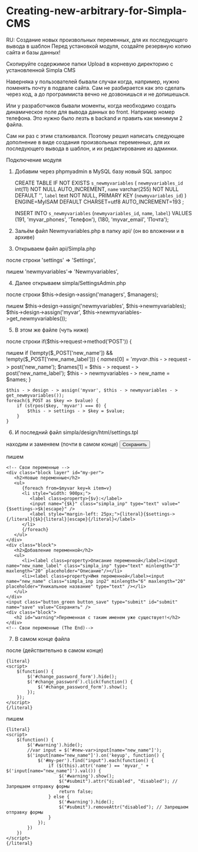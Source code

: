# Creating-new-arbitrary-for-Simpla-CMS
RU: Создание новых произвольных переменных, для их последующего вывода в шаблон
Перед установкой модуля, создайте резервную копию сайта и базы данных!

Скопируйте содержимое папки Upload в корневую директорию с установленной Simpla CMS

Наверняка у пользователей бывали случаи когда, например, нужно поменять почту в подвале сайта. Сам не разбирается как это сделать через код, а до программиста вечно не дозвонишься и не допишешься.

Или у разработчиков бывали моменты, когда необходимо создать динамическое поле для вывода данных во front. Например номер телефона. Это нужно было лезть в backand и править как минимум 2 файла.

Сам ни раз с этим сталкивался. Поэтому решил написать следующее дополнение в виде создания произвольных переменных, для их последующего вывода в шаблон, и их редактирование из админки.

Подключение модуля
1. Добавим через phpmyadmin в MySQL базу новый SQL запрос

	CREATE TABLE IF NOT EXISTS `s_newmyvariables` (
	`newmyvariables_id` int(11) NOT NULL AUTO_INCREMENT,
	`name` varchar(255) NOT NULL DEFAULT '',
	`label` text NOT NULL,
	PRIMARY KEY (`newmyvariables_id`)
	) ENGINE=MyISAM DEFAULT CHARSET=utf8 AUTO_INCREMENT=193 ;


	INSERT INTO `s_newmyvariables` (`newmyvariables_id`, `name`, `label`) VALUES
	(191, 'myvar_phones', 'Телефон'),
	(180, 'myvar_email', 'Почта');
	
2. Зальём файл Newmyvariables.php в папку api/ (он во вложении и в архиве)

3. Открываем файл api/Simpla.php

после строки
	'settings' => 'Settings',
	
пишем
	'newmyvariables'=> 'Newmyvariables', 
	
4. Далее открываем simpla/SettingsAdmin.php

после строки
	$this->design->assign('managers', $managers);
	
пишем
	$this->design->assign('newmyvariables', $this->newmyvariables);
	$this->design->assign('myvar', $this->newmyvariables->get_newmyvariables());
	
5. В этом же файле (чуть ниже)

после строки
	if($this->request->method('POST'))
	{
	
пишем
	if (!empty($_POST['new_name']) && !empty($_POST['new_name_label'])) {
    $names[0] = 'myvar_'.$this - > request - > post('new_name');
    $names[1] = $this - > request - > post('new_name_label');
    $this - > newmyvariables - > new_name = $names;
	}

	$this - > design - > assign('myvar', $this - > newmyvariables - > get_newmyvariables());
	foreach($_POST as $key => $value) {
		if (strpos($key, 'myvar') === 0) {
			$this - > settings - > $key = $value;
		}
	}
	
6. И последний файл simpla/design/html/settings.tpl

находим и заменяем (почти в самом конце)
	<input class="button_green button_save" type="submit" name="save" value="Сохранить" />
	
пишем
	
	<!-- Свои переменные -->
	<div class="block layer" id="my-per">
	   <h2>Новые переменные</h2>
	   <ul>
		  {foreach from=$myvar key=k item=v}
		  <li style="width: 900px;">
			 <label class=property>{$v}:</label>
			 <input name="{$k}" class="simpla_inp" type="text" value="{$settings->$k|escape}" />
			 <label style="margin-left: 25px;">{literal}{$settings->{/literal}{$k}{literal}|escape}{/literal}</label>
		  </li>
		  {/foreach}
	   </ul>
	</div>
	<div class="block">
	   <h2>Добавление переменной</h2>
	   <ul>
		  <li><label class=property>Описание переменной</label><input name="new_name_label" class="simpla_inp" type="text" minlength="3" maxlength="20" placeholder="Описание"/></li>
		  <li><label class=property>Имя переменной</label><input name="new_name" class="simpla_inp inp2" minlength="6" maxlength="20" placeholder="Уникальное название" type="text" /></li>
	   </ul>
	</div>
	<input class="button_green button_save" type="submit" id="submit" name="save" value="Сохранить" />
	<div class="block">
	   <h2 id="warning">Переменная с таким именем уже существует!</h2>
	</div>
	<!-- Свои переменные (The End)-->
	
	
7. В самом конце файла

после (действительно в самом конце)

	{literal}
	<script>
		$(function() {
			$('#change_password_form').hide();
			$('#change_password').click(function() {
				$('#change_password_form').show();
			});
		}); 
	</script>
	{/literal} 
	
пишем

	{literal}
	<script>
		$(function() {
			$('#warning').hide();
			//var input = $('#new-var>input[name="new_name"]');
			$('input[name="new_name"]').on('keyup', function() {
				$('#my-per').find("input").each(function() {
					if ($(this).attr('name') == 'myvar_' + $('input[name="new_name"]').val()) {
						$('#warning').show();
						$("#submit").attr("disabled", "disabled"); // Запрещаем отправку формы
						return false;
					} else {
						$('#warning').hide();
						$("#submit").removeAttr("disabled"); // Запрещаем отправку формы
					}
				});
			})
		})
	</script>
	{/literal}
	
